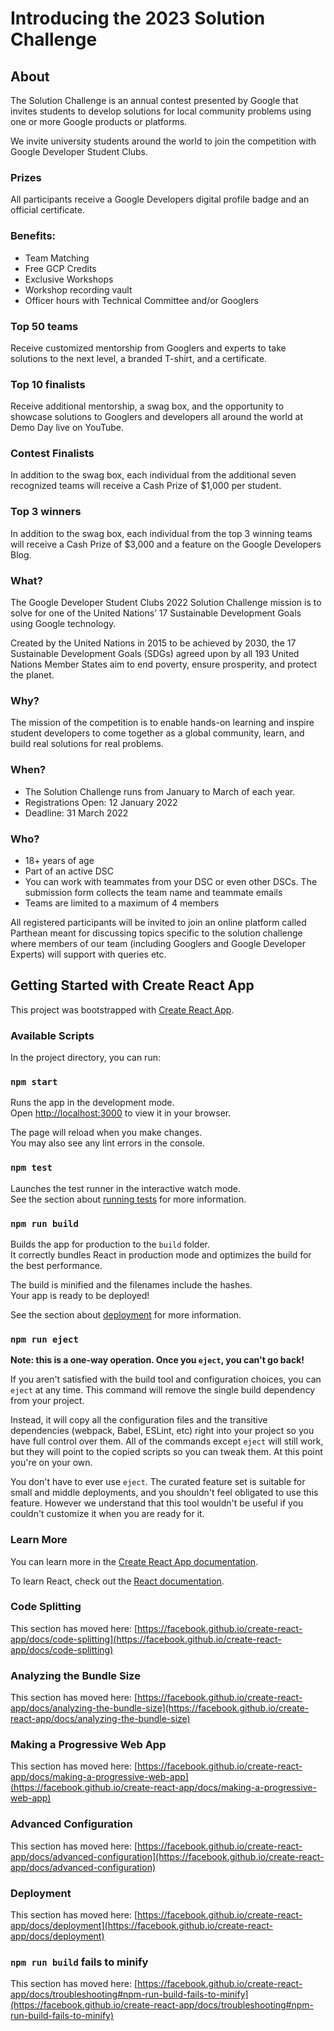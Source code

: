 # Introducing the 2023 Solution Challenge 
## About

The Solution Challenge is an annual contest presented by Google that invites students to develop solutions for local community problems using one or more Google products or platforms.

We invite university students around the world to join the competition with Google Developer Student Clubs.

### Prizes

All participants receive a Google Developers digital profile badge and an official certificate.

### Benefits:

- Team Matching
- Free GCP Credits
- Exclusive Workshops
- Workshop recording vault
- Officer hours with Technical Committee and/or Googlers 

### Top 50 teams

Receive customized mentorship from Googlers and experts to take solutions to the next level, a branded T-shirt, and a certificate.

### Top 10 finalists

Receive additional mentorship, a swag box, and the opportunity to showcase solutions to Googlers and developers all around the world at Demo Day live on YouTube.

### Contest Finalists

In addition to the swag box, each individual from the additional seven recognized teams will receive a Cash Prize of $1,000 per student. 

### Top 3 winners

In addition to the swag box, each individual from the top 3 winning teams will receive a Cash Prize of $3,000 and a feature on the Google Developers Blog.

### What?

The Google Developer Student Clubs 2022 Solution Challenge mission is to solve for one of the United Nations’ 17 Sustainable Development Goals using Google technology.

Created by the United Nations in 2015 to be achieved by 2030, the 17 Sustainable Development Goals (SDGs) agreed upon by all 193 United Nations Member States aim to end poverty, ensure prosperity, and protect the planet.

### Why?

The mission of the competition is to enable hands-on learning and inspire student developers to come together as a global community, learn, and  build real solutions for real problems.

### When?

- The Solution Challenge runs from January to March of each year.
- Registrations Open: 12 January 2022
- Deadline: 31 March 2022

### Who?
- 18+ years of age
- Part of an active DSC
- You can work with teammates from your DSC or even other DSCs. The submission form collects the team name and teammate emails
- Teams are limited to a maximum of 4 members

All registered participants will be invited to join an online platform called Parthean meant for discussing topics  specific to the solution challenge where members of our team (including Googlers and Google Developer Experts) will support with queries etc.

## Getting Started with Create React App

This project was bootstrapped with [Create React App](https://github.com/facebook/create-react-app).

### Available Scripts

In the project directory, you can run:

### `npm start`

Runs the app in the development mode.\
Open [http://localhost:3000](http://localhost:3000) to view it in your browser.

The page will reload when you make changes.\
You may also see any lint errors in the console.

### `npm test`

Launches the test runner in the interactive watch mode.\
See the section about [running tests](https://facebook.github.io/create-react-app/docs/running-tests) for more information.

### `npm run build`

Builds the app for production to the `build` folder.\
It correctly bundles React in production mode and optimizes the build for the best performance.

The build is minified and the filenames include the hashes.\
Your app is ready to be deployed!

See the section about [deployment](https://facebook.github.io/create-react-app/docs/deployment) for more information.

### `npm run eject`

**Note: this is a one-way operation. Once you `eject`, you can't go back!**

If you aren't satisfied with the build tool and configuration choices, you can `eject` at any time. This command will remove the single build dependency from your project.

Instead, it will copy all the configuration files and the transitive dependencies (webpack, Babel, ESLint, etc) right into your project so you have full control over them. All of the commands except `eject` will still work, but they will point to the copied scripts so you can tweak them. At this point you're on your own.

You don't have to ever use `eject`. The curated feature set is suitable for small and middle deployments, and you shouldn't feel obligated to use this feature. However we understand that this tool wouldn't be useful if you couldn't customize it when you are ready for it.

### Learn More

You can learn more in the [Create React App documentation](https://facebook.github.io/create-react-app/docs/getting-started).

To learn React, check out the [React documentation](https://reactjs.org/).

### Code Splitting

This section has moved here: [https://facebook.github.io/create-react-app/docs/code-splitting](https://facebook.github.io/create-react-app/docs/code-splitting)

### Analyzing the Bundle Size

This section has moved here: [https://facebook.github.io/create-react-app/docs/analyzing-the-bundle-size](https://facebook.github.io/create-react-app/docs/analyzing-the-bundle-size)

### Making a Progressive Web App

This section has moved here: [https://facebook.github.io/create-react-app/docs/making-a-progressive-web-app](https://facebook.github.io/create-react-app/docs/making-a-progressive-web-app)

### Advanced Configuration

This section has moved here: [https://facebook.github.io/create-react-app/docs/advanced-configuration](https://facebook.github.io/create-react-app/docs/advanced-configuration)

### Deployment

This section has moved here: [https://facebook.github.io/create-react-app/docs/deployment](https://facebook.github.io/create-react-app/docs/deployment)

### `npm run build` fails to minify

This section has moved here: [https://facebook.github.io/create-react-app/docs/troubleshooting#npm-run-build-fails-to-minify](https://facebook.github.io/create-react-app/docs/troubleshooting#npm-run-build-fails-to-minify)
